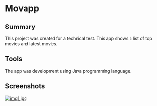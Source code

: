 # Movapp
## Summary
This project was created for a technical test. This app shows a list of top movies and latest movies.
## Tools
The app was development using Java programming language.
## Screenshots
[![img1.jpg](https://i.postimg.cc/MpmDCcmb/img1.jpg)](https://postimg.cc/HrjX5kKV)
